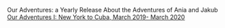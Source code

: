 Our Adventures: a Yearly Release About the Adventures of Ania and Jakub
<a href="./ouradventures1/ouradventures1.html">Our Adventures I: New York to Cuba, March 2019- March 2020</a>
